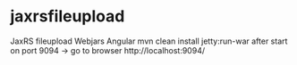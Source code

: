 # jaxrsfileupload
JaxRS fileupload Webjars Angular
mvn clean install jetty:run-war
after start on port 9094 -> go to browser http://localhost:9094/
